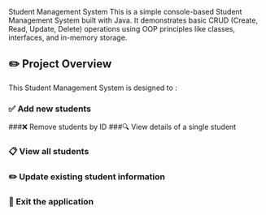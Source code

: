 Student Management System
This is a simple console-based Student Management System built with Java.
It demonstrates basic CRUD (Create, Read, Update, Delete) operations using OOP principles like classes, interfaces, and in-memory storage.

## ✏️ Project Overview
This Student Management System is designed to :
### ✅ Add new students
###❌ Remove students by ID
###🔍 View details of a single student
### 📋 View all students
### ✏️ Update existing student information
### 🚪 Exit the application
